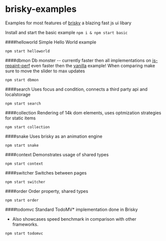# brisky-examples
Examples for most features of [brisky](https://github.com/vigour-io/brisky) a blazing fast js ui libary

Install and start the basic example
`npm i & npm start basic`

####helloworld
Simple Hello World example

`npm start helloworld`

####dbmon
Db monster -- currently faster then all implementations on [js-repaint-perf](http://mathieuancelin.github.io/js-repaint-perfs/) even faster then the [vanilla](http://mathieuancelin.github.io/js-repaint-perfs/vanilla-optimized/) example! When comparing make sure to move the slider to max updates

`npm start dbmon`

####search
Uses focus and condition, connects a third party api and localstorage

`npm start search`

####collection
Rendering of 14k dom elements, uses optmization strategies for static items

`npm start collection`

####snake
Uses brisky as an animation engine

`npm start snake`

####context
Demonstrates usage of shared types

`npm start context`

####switcher
Switches between pages

`npm start switcher`

####order
Order property, shared types

`npm start order`

####todomvc
Standard TodoMV* implementation done in Brisky
- Also showcases speed benchmark in comparison with other frameworks.

`npm start todomvc`